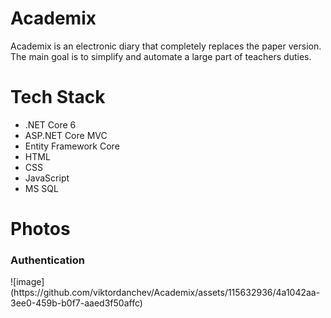 # Academix
Academix is ​​an electronic diary that completely replaces the paper version.
The main goal is to simplify and automate a large part of teachers duties.

# Tech Stack
- .NET Core 6
- ASP.NET Core MVC
- Entity Framework Core
- HTML
- CSS
- JavaScript
- MS SQL

# Photos
<h3>Authentication</h3>
![image](https://github.com/viktordanchev/Academix/assets/115632936/4a1042aa-3ee0-459b-b0f7-aaed3f50affc)
